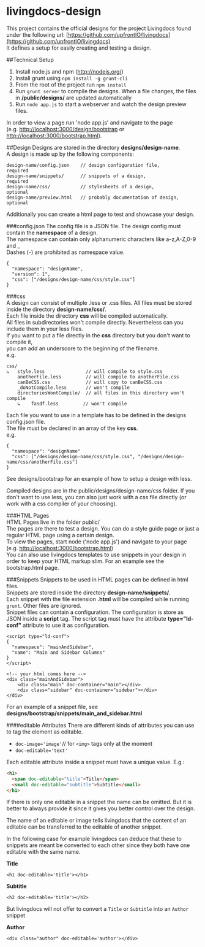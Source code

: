 livingdocs-design
=================

This project contains the official designs for the project Livingdocs found under the following url: [https://github.com/upfrontIO/livingdocs](https://github.com/upfrontIO/livingdocs)  
It defines a setup for easily creating and testing a design.  

##Technical Setup  

  1. Install node.js and npm (http://nodejs.org/)
  2. Install grunt using `npm install -g grunt-cli`
  3. From the root of the project run `npm install`
  4. Run `grunt server` to compile the designs. When a file changes, the files in **/public/designs/** are updated automatically
  5. Run `node app.js` to start a webserver and watch the design preview files.
  
  
  
  
In order to view a page run 'node app.js' and navigate to the page  
(e.g. [http://localhost:3000/design/bootstrap](http://localhost:3000/design/bootstrap)
or
[http://localhost:3000/bootstrap.html](http://localhost:3000/bootstrap.html)).


##Design
Designs are stored in the directory **designs/design-name**.  
A design is made up by the following components:

    design-name/config.json    // design configuration file,        required
    design-name/snippets/      // snippets of a design,             required
    design-name/css/           // stylesheets of a design,          optional
    design-name/preview.html   // probably documentation of design, optional
    


Additionally you can create a html page to test and showcase your design.


###config.json
The config file is a JSON file.
The design config must contain the **namespace** of a design.  
The namespace can contain only alphanumeric characters like a-z,A-Z,0-9 and _  
Dashes (-) are prohibited as namespace value.

    {
      "namespace": "designName",
      "version": 1",
      "css": ["/designs/design-name/css/style.css"]
    }
    

###css  
A design can consist of multiple .less or .css files. All files must be stored inside the directory **design-name/css/**.  
Each file inside the directory **css** will be compiled automatically.  
All files in subdirectories won't compile directly. Nevertheless can you include them in your less files.  
If you want to put a file directly in the **css** directory but you don't want to compile it,  
you can add an underscore to the beginning of the filename.  
e.g.
    
    css/
    ↳   style.less               // will compile to style.css
        anotherFile.less         // will compile to anotherFile.css
        canBeCSS.css             // will copy to canBeCSS.css
        _doNotCompile.less       // won't compile
        directoriesWontCompile/  // all files in this directory won't compile
        ↳    fasdf.less         // won't compile

    
Each file you want to use in a template has to be defined in the designs config.json file.  
The file must be declared in an array of the key **css**.  
e.g.

    {
      "namespace": "designName"
      "css": ["/designs/design-name/css/style.css", "/designs/design-name/css/anotherFile.css"]
    }
 

See designs/bootstrap for an example of how to setup a design with less.
  
Compiled designs are in the public/designs/design-name/css folder. If you don't want to use less, you can also just work with a css file directly (or work with a css compiler of your choosing).  

###HTML Pages  
HTML Pages live in the folder public/  
The pages are there to test a design. You can do a style guide page or just a regular HTML page using a certain design.  
To view the pages, start node ('node app.js') and navigate to your page (e.g. [http://localhost:3000/bootstrap.html](http://localhost:3000/bootstrap.html))  
You can also use livingdocs templates to use snippets in your design in order to keep your HTML markup slim. For an example see the bootstrap.html page.  

###Snippets 
Snippets to be used in HTML pages can be defined in html files.  
Snippets are stored inside the directory **design-name/snippets/**.   
Each snippet with the file extension **.html** will be compiled while running `grunt`. Other files are ignored.  
Snippet files can contain a configuration.  The configuration is store as JSON inside a **script** tag.
The script tag must have the attribute **type="ld-conf"** attribute to use it as configuration.

    <script type="ld-conf">
    {
      "namespace": "mainAndSidebar",
      "name": "Main and Sidebar Columns"
    }
    </script>
    
    <!-- your html comes here -->
    <div class="mainAndSidebar">
        <div class="main" doc-container="main"></div>
        <div class="sidebar" doc-container="sidebar"></div>
    </div>

For an example of a snippet file, see **designs/bootstrap/snippets/main_and_sidebar.html**

####editable Attributes
There are different kinds of attributes you can use to tag the element as editable.

- `doc-image='image'`// for `<img>` tags only at the moment
- `doc-editable='text'`

Each editable attribute inside a snippet must have a unique value. E.g.:
```html
<h1>
  <span doc-editable="title">Title</span>
  <small doc-editable="subtitle">Subtitle</small>
</h1>
```

If there is only one editable in a snippet the name can be omitted.
But it is better to always provide it since it gives you better control over the design.

The name of an editable or image tells livingdocs that the content of an editable can
be transferred to the editable of another snippet. 

In the following case for example livingdocs can deduce that these to snippets
are meant be converted to each other since they both have one editable with the same name.

**Title**   
```
<h1 doc-editable='title'></h1>
```

**Subtitle**  
```
<h2 doc-editable='title'></h2>
```

But livingdocs will not offer to convert a `Title` or `Subtitle` into an `Author` snippet

**Author**  
```
<div class="author" doc-editable='author'></div>
```






